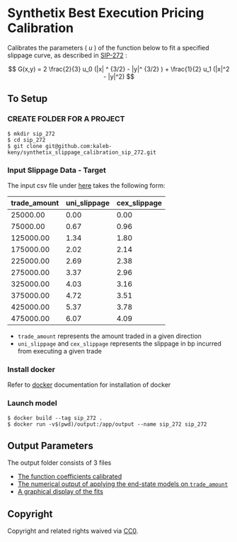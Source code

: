 # Synthetix Best Execution Pricing Calibration
 
 Calibrates the parameters ( $u$ ) of the function below to fit a specified slippage curve, as described in [SIP-272](https://sips.synthetix.io/sips/sip-272/#abstract) :

$$
G(x,y) =  2 \frac{2}{3} u_0 (|x| ^ {3/2} - |y|^ {3/2} ) + \frac{1}{2} u_1 (|x|^2 - |y|^2)
$$


## To Setup

### CREATE FOLDER FOR A PROJECT
```
$ mkdir sip_272
$ cd sip_272
$ git clone git@github.com:kaleb-keny/synthetix_slippage_calibration_sip_272.git
```

### Input Slippage Data - Target

The input csv file under [here](https://github.com/kaleb-keny/synthetix_slippage_calibration_sip_272/tree/main/input) takes the following form:

| trade_amount 	| uni_slippage 	| cex_slippage 	|
|--------------	|--------------	|--------------	|
| 25000.00     	| 0.00         	| 0.00         	|
| 75000.00     	| 0.67         	| 0.96         	|
| 125000.00    	| 1.34         	| 1.80         	|
| 175000.00    	| 2.02         	| 2.14         	|
| 225000.00    	| 2.69         	| 2.38         	|
| 275000.00    	| 3.37         	| 2.96         	|
| 325000.00    	| 4.03         	| 3.16         	|
| 375000.00    	| 4.72         	| 3.51         	|
| 425000.00    	| 5.37         	| 3.78         	|
| 475000.00    	| 6.07         	| 4.09         	|

- `trade_amount` represents the amount traded in a given direction
- `uni_slippage` and `cex_slippage` represents the slippage in bp incurred from executing a given trade

### Install docker
Refer to [docker](https://docs.docker.com/get-docker/) documentation for installation of docker

### Launch model
```
$ docker build --tag sip_272 .
$ docker run -v$(pwd)/output:/app/output --name sip_272 sip_272
```

## Output Parameters
The output folder consists of 3 files
- [The function coefficients calibrated](https://github.com/kaleb-keny/synthetix_slippage_calibration_sip_272/blob/main/output/model.json)
- [The numerical output of applying the end-state models on `trade_amount`](https://github.com/kaleb-keny/synthetix_slippage_calibration_sip_272/blob/main/output/model_slippage.csv)
- [A graphical display of the fits](https://github.com/kaleb-keny/synthetix_slippage_calibration_sip_272/blob/main/output/slippage.jpeg)


## Copyright

Copyright and related rights waived via [CC0](https://creativecommons.org/publicdomain/zero/1.0/).